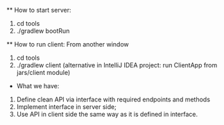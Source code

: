 ** How to start server:

1. cd tools
2. ./gradlew bootRun

** How to run client:
From another window

1. cd tools
2. ./gradlew client (alternative in IntelliJ IDEA project: run ClientApp from jars/client module)

* What we have:

1. Define clean API via interface with required endpoints and methods
2. Implement interface in server side;
3. Use API in client side the same way as it is defined in interface.
